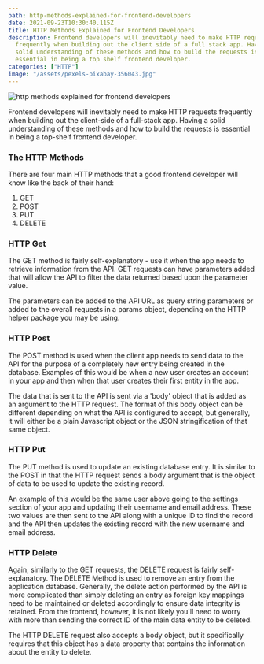 ```yaml
---
path: http-methods-explained-for-frontend-developers
date: 2021-09-23T10:30:40.115Z
title: HTTP Methods Explained for Frontend Developers
description: Frontend developers will inevitably need to make HTTP requests
  frequently when building out the client side of a full stack app. Having a
  solid understanding of these methods and how to build the requests is
  essential in being a top shelf frontend developer.
categories: ["HTTP"]
image: "/assets/pexels-pixabay-356043.jpg"
---
```

![http methods explained for frontend developers](/assets/pexels-pixabay-356043.jpg "http methods explained for frontend developers")

Frontend developers will inevitably need to make HTTP requests frequently when building out the client-side of a full-stack app. Having a solid understanding of these methods and how to build the requests is essential in being a top-shelf frontend developer.

### The HTTP Methods

There are four main HTTP methods that a good frontend developer will know like the back of their hand:

1. GET
2. POST
3. PUT
4. DELETE

### HTTP Get

The GET method is fairly self-explanatory - use it when the app needs to retrieve information from the API. GET requests can have parameters added that will allow the API to filter the data returned based upon the parameter value. 

The parameters can be added to the API URL as query string parameters or added to the overall requests in a params object, depending on the HTTP helper package you may be using.

### HTTP Post

The POST method is used when the client app needs to send data to the API for the purpose of a completely new entry being created in the database. Examples of this would be when a new user creates an account in your app and then when that user creates their first entity in the app.

The data that is sent to the API is sent via a 'body' object that is added as an argument to the HTTP request. The format of this body object can be different depending on what the API is configured to accept, but generally, it will either be a plain Javascript object or the JSON stringification of that same object.

### HTTP Put

The PUT method is used to update an existing database entry. It is similar to the POST in that the HTTP request sends a body argument that is the object of data to be used to update the existing record. 

An example of this would be the same user above going to the settings section of your app and updating their username and email address. These two values are then sent to the API along with a unique ID to find the record and the API then updates the existing record with the new username and email address.

### HTTP Delete

Again, similarly to the GET requests, the DELETE request is fairly self-explanatory. The DELETE Method is used to remove an entry from the application database. Generally, the delete action performed by the API is more complicated than simply deleting an entry as foreign key mappings need to be maintained or deleted accordingly to ensure data integrity is retained. From the frontend, however, it is not likely you'll need to worry with more than sending the correct ID of the main data entity to be deleted. 

The HTTP DELETE request also accepts a body object, but it specifically requires that this object has a data property that contains the information about the entity to delete.